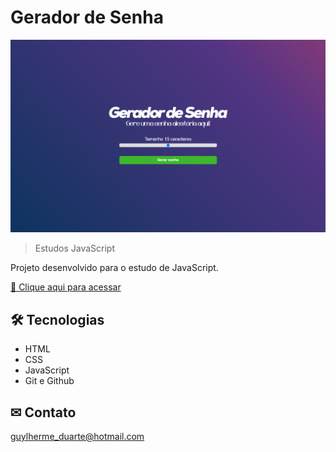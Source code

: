 # Gerador de Senha

![preview](./.github/preview.png)

> Estudos JavaScript

Projeto desenvolvido para o estudo de JavaScript.

[🔗 Clique aqui para acessar](https://guylhermed.github.io/gerador-de-senha/)

## 🛠 Tecnologias

- HTML
- CSS
- JavaScript
- Git e Github

## ✉ Contato

guylherme_duarte@hotmail.com
